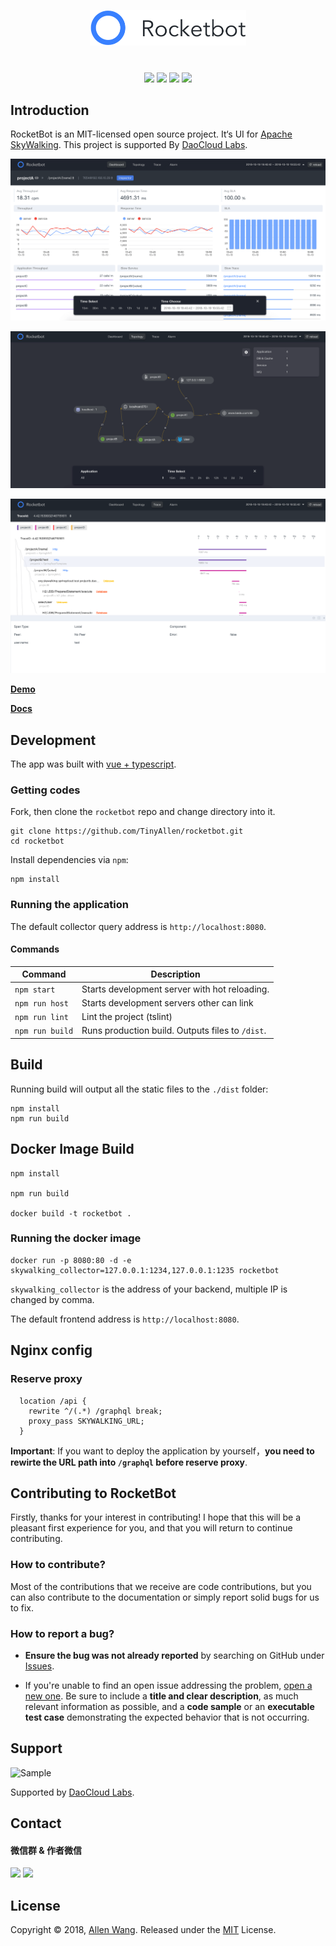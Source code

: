 <p align="center"><img src="document/assets/logo.png"  width="250"></p>
<h1 align="center"></h1>

<p align="center">
<a><img src="https://img.shields.io/badge/version-0.9.0-blue.svg?longCache=true&style=popout-square"></a>
<a href="https://github.com/TinyAllen/rocketbot/blob/master/LICENSE"><img src="https://img.shields.io/badge/license-MIT-brightgreen.svg?longCache=true&style=popout-square"></a>
<a href="https://github.com/TinyAllen/rocketbot/blob/master/LICENSE"><img src="https://img.shields.io/badge/support by-Daocloud Lab-brightgreen.svg?longCache=true&style=popout-square"></a>
<a><img src="https://img.shields.io/badge/base-Skywalking-red.svg?longCache=true&style=popout-square"></a>
</p>

## Introduction
RocketBot is an MIT-licensed open source project. 
It‘s UI for [Apache SkyWalking](https://github.com/apache/incubator-skywalking). This project is supported By [DaoCloud Labs](https://github.com/DaoCloud-Labs).

![](document/assets/demo1.png)

![](document/assets/demo2.png)

![](document/assets/demo3.png)

**[Demo](http://rocketbot.daocloud.io/)**

**[Docs](https://github.com/TinyAllen/rocketbot/blob/master/Document.md
)**

## Development

 The app was built with [vue + typescript](https://github.com/vuejs/vue).

### Getting codes

Fork, then clone the `rocketbot` repo and change directory into it.

```
git clone https://github.com/TinyAllen/rocketbot.git
cd rocketbot
```

Install dependencies via `npm`:

```
npm install
```

### Running the application


The default collector query address is `http://localhost:8080`.

#### Commands

| Command                 | Description                                                 |
| ----------------------- | ----------------------------------------------------------- |
| `npm start`             | Starts development server with hot reloading.      |
| `npm run host` | Starts development servers other can link             |
| `npm run lint`          | Lint the project (tslint)                        |
| `npm run build`         | Runs production build. Outputs files to `/dist`.            |

## Build

Running build will output all the static files to the `./dist` folder:

```
npm install
npm run build
```

[ci-img]: https://travis-ci.org/apache/incubator-skywalking-ui.svg?branch=master
[ci]: https://travis-ci.org/apache/incubator-skywalking-ui
[gitter-img]: https://badges.gitter.im/openskywalking/Lobby.svg
[gitter]: https://gitter.im/openskywalking/Lobby

## Docker Image Build


```
npm install

npm run build

docker build -t rocketbot .
```
### Running the docker image

```
docker run -p 8080:80 -d -e skywalking_collector=127.0.0.1:1234,127.0.0.1:1235 rocketbot
```

`skywalking_collector` is the address of your backend, multiple IP is changed by comma.


The default frontend address is `http://localhost:8080`.

## Nginx config

### Reserve proxy

```
  location /api {
    rewrite ^/(.*) /graphql break;
    proxy_pass SKYWALKING_URL;
  }
```

**Important**: If you want to deploy the application by yourself，**you need to rewirte the URL path into ```/graphql``` before reserve proxy**.

## Contributing to RocketBot

Firstly, thanks for your interest in contributing! I hope that this will be a
pleasant first experience for you, and that you will return to continue
contributing.

### How to contribute?

Most of the contributions that we receive are code contributions, but you can
also contribute to the documentation or simply report solid bugs
for us to fix.

### How to report a bug?

* **Ensure the bug was not already reported** by searching on GitHub under [Issues](https://github.com/TinyAllen/rocketbot/issues).

* If you're unable to find an open issue addressing the problem, [open a new one](https://github.com/TinyAllen/rocketbot/issues/new). Be sure to include a **title and clear description**, as much relevant information as possible, and a **code sample** or an **executable test case** demonstrating the expected behavior that is not occurring.

## Support

<img src="https://daoweb-resource.daocloud.io/logo/daocloud-logo-gray-account.svg" alt="Sample"  width="130">

Supported by [DaoCloud Labs](https://github.com/DaoCloud-Labs).

## Contact

#### 微信群 & 作者微信
<p>
  <img width="160" src="https://user-images.githubusercontent.com/19775780/47762068-03e1df00-dcf6-11e8-9315-cc17b28383e7.jpeg"/>
  <img width="160" src="https://user-images.githubusercontent.com/19775780/47297000-814a8700-d646-11e8-8ff6-c2748555ceca.jpeg"/>
</p>


## License

Copyright © 2018, [Allen Wang](https://github.com/TinyAllen). Released under the [MIT](http://opensource.org/licenses/MIT) License.

